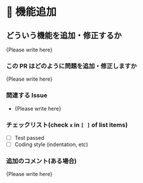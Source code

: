 # 🚀 機能追加

## どういう機能を追加・修正するか

{Please write here}

### この PR はどのように問題を追加・修正しますか

{Please write here}

### 関連する Issue

- {Please write here}

### チェックリスト(check `x` in `[ ]` of list items)

- [ ] Test passed
- [ ] Coding style (indentation, etc)

### 追加のコメント(ある場合)

{Please write here}

